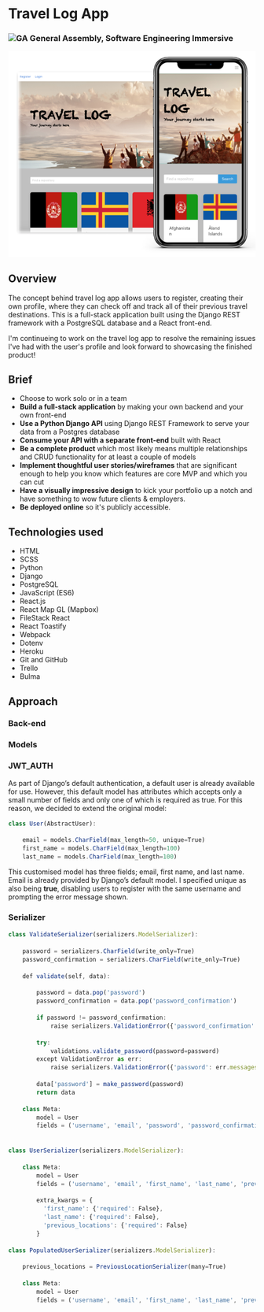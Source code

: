 # Travel Log App
### ![GA](https://cloud.githubusercontent.com/assets/40461/8183776/469f976e-1432-11e5-8199-6ac91363302b.png) General Assembly, Software Engineering Immersive

![](images/travellog.png)

## Overview
The concept behind travel log app allows users to register, creating their own profile, where they can check off and track all of their previous travel destinations. This is a full-stack application built using the Django REST framework with a PostgreSQL database and a React front-end.

I'm continueing to work on the travel log app to resolve the remaining issues I've had with the user's profile and look forward to showcasing the finished product!

## Brief

* Choose to work solo or in a team
* **Build a full-stack application** by making your own backend and your own front-end
* **Use a Python Django API** using Django REST Framework to serve your data from a Postgres database
* **Consume your API with a separate front-end** built with React
* **Be a complete product** which most likely means multiple relationships and CRUD functionality for at least a couple of models
* **Implement thoughtful user stories/wireframes** that are significant enough to help you know which features are core MVP and which you can cut
* **Have a visually impressive design** to kick your portfolio up a notch and have something to wow future clients & employers. 
* **Be deployed online** so it's publicly accessible.


## Technologies used
- HTML
- SCSS
- Python
- Django
- PostgreSQL
- JavaScript (ES6)
- React.js
- React Map GL (Mapbox)
- FileStack React
- React Toastify
- Webpack
- Dotenv
- Heroku
- Git and GitHub
- Trello
- Bulma

## Approach

### Back-end

### Models

### JWT_AUTH

As part of Django’s default authentication, a default user is already available for use. However, this default model has attributes which accepts only a small number of fields and only one of which is required as true. For this reason, we decided to extend the original model: 

```js
class User(AbstractUser):

    email = models.CharField(max_length=50, unique=True)
    first_name = models.CharField(max_length=100)
    last_name = models.CharField(max_length=100)
```

This customised model has three fields; email, first name, and last name. Email is already provided by Django’s default model. I  specified unique as also being **true**, disabling users to register with the same username and prompting the error message shown.

### Serializer

```js
class ValidateSerializer(serializers.ModelSerializer):

    password = serializers.CharField(write_only=True)
    password_confirmation = serializers.CharField(write_only=True)

    def validate(self, data):

        password = data.pop('password')
        password_confirmation = data.pop('password_confirmation')

        if password != password_confirmation:
            raise serializers.ValidationError({'password_confirmation': 'Passwords do not match'})

        try:
            validations.validate_password(password=password)
        except ValidationError as err:
            raise serializers.ValidationError({'password': err.messages})

        data['password'] = make_password(password)
        return data

    class Meta:
        model = User
        fields = ('username', 'email', 'password', 'password_confirmation',)


class UserSerializer(serializers.ModelSerializer):

    class Meta:
        model = User
        fields = ('username', 'email', 'first_name', 'last_name', 'previous_locations')

        extra_kwargs = {
          'first_name': {'required': False},
          'last_name': {'required': False},
          'previous_locations': {'required': False}
        }

class PopulatedUserSerializer(serializers.ModelSerializer):

    previous_locations = PreviousLocationSerializer(many=True)

    class Meta:
        model = User
        fields = ('username', 'email', 'first_name', 'last_name', 'previous_locations')
```